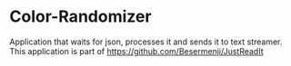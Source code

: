 # Color-Randomizer
Application that waits for json, processes it and sends it to text streamer. 
This application is part of https://github.com/Besermenji/JustReadIt
